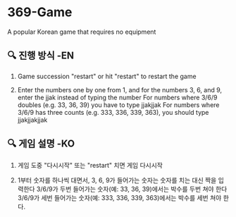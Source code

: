 # 369-Game
A popular Korean game that requires no equipment


## 🔍 진행 방식 -EN
1. Game succession "restart" or hit "restart" to restart the game

2. Enter the numbers one by one from 1, and for the numbers 3, 6, and 9, enter the jjak instead of typing the number
   For numbers where 3/6/9 doubles (e.g. 33, 36, 39) you have to type jjakjjak
   For numbers where 3/6/9 has three counts (e.g. 333, 336, 339, 363), you should type jjakjjakjjak

## 🔍 게임 설명 -KO
1. 게임 도중 "다시시작" 또는 "restart" 치면 게임 다시시작

2. 1부터 숫자를 하나씩 대면서, 3, 6, 9가 들어가는 숫자는 숫자를 치는 대신 짝을 입력한다
   3/6/9가 두번 들어가는 숫자(예: 33, 36, 39)에서는 박수를 두번 쳐야 한다 
   3/6/9가 세번 들어가는 숫자(예: 333, 336, 339, 363)에서는 박수를 세번 쳐야 한다.
